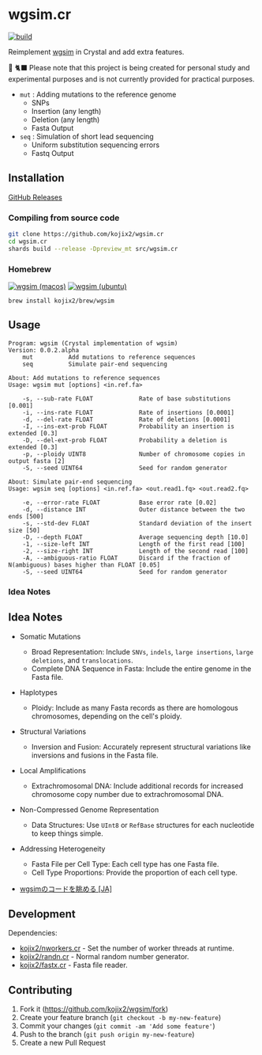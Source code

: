 # wgsim.cr

[![build](https://github.com/kojix2/wgsim.cr/actions/workflows/build.yml/badge.svg)](https://github.com/kojix2/wgsim.cr/actions/workflows/build.yml)

Reimplement [wgsim](https://github.com/lh3/wgsim) in Crystal and add extra features.

:yarn: :black_cat: Please note that this project is being created for personal study and experimental purposes and is not currently provided for practical purposes.

- `mut` : Adding mutations to the reference genome
  - SNPs
  - Insertion (any length)
  - Deletion (any length)
  - Fasta Output
- `seq` : Simulation of short lead sequencing
  - Uniform substitution sequencing errors
  - Fastq Output

## Installation

[GitHub Releases](https://github.com/kojix2/wgsim.cr/releases/latest)

### Compiling from source code

```sh
git clone https://github.com/kojix2/wgsim.cr
cd wgsim.cr
shards build --release -Dpreview_mt src/wgsim.cr
```

### Homebrew

[![wgsim (macos)](https://github.com/kojix2/homebrew-brew/actions/workflows/wgsim-macos.yml/badge.svg)](https://github.com/kojix2/homebrew-brew/actions/workflows/wgsim-macos.yml)
[![wgsim (ubuntu)](https://github.com/kojix2/homebrew-brew/actions/workflows/wgsim-ubuntu.yml/badge.svg)](https://github.com/kojix2/homebrew-brew/actions/workflows/wgsim-ubuntu.yml)

```
brew install kojix2/brew/wgsim
```

## Usage

```
Program: wgsim (Crystal implementation of wgsim)
Version: 0.0.2.alpha
    mut          Add mutations to reference sequences
    seq          Simulate pair-end sequencing
```

```
About: Add mutations to reference sequences
Usage: wgsim mut [options] <in.ref.fa>

    -s, --sub-rate FLOAT             Rate of base substitutions [0.001]
    -i, --ins-rate FLOAT             Rate of insertions [0.0001]
    -d, --del-rate FLOAT             Rate of deletions [0.0001]
    -I, --ins-ext-prob FLOAT         Probability an insertion is extended [0.3]
    -D, --del-ext-prob FLOAT         Probability a deletion is extended [0.3]
    -p, --ploidy UINT8               Number of chromosome copies in output fasta [2]
    -S, --seed UINT64                Seed for random generator
```

```
About: Simulate pair-end sequencing
Usage: wgsim seq [options] <in.ref.fa> <out.read1.fq> <out.read2.fq>

    -e, --error-rate FLOAT           Base error rate [0.02]
    -d, --distance INT               Outer distance between the two ends [500]
    -s, --std-dev FLOAT              Standard deviation of the insert size [50]
    -D, --depth FLOAT                Average sequencing depth [10.0]
    -1, --size-left INT              Length of the first read [100]
    -2, --size-right INT             Length of the second read [100]
    -A, --ambiguous-ratio FLOAT      Discard if the fraction of N(ambiguous) bases higher than FLOAT [0.05]
    -S, --seed UINT64                Seed for random generator
```

### Idea Notes

## Idea Notes

- Somatic Mutations
  - Broad Representation: Include `SNVs`, `indels`, `large insertions`, `large deletions`, and `translocations`.
  - Complete DNA Sequence in Fasta: Include the entire genome in the Fasta file.

- Haplotypes
  - Ploidy: Include as many Fasta records as there are homologous chromosomes, depending on the cell's ploidy.

- Structural Variations
  - Inversion and Fusion: Accurately represent structural variations like inversions and fusions in the Fasta file.

- Local Amplifications
  - Extrachromosomal DNA: Include additional records for increased chromosome copy number due to extrachromosomal DNA.

- Non-Compressed Genome Representation
  - Data Structures: Use `UInt8` or `RefBase` structures for each nucleotide to keep things simple.

- Addressing Heterogeneity
  - Fasta File per Cell Type: Each cell type has one Fasta file.
  - Cell Type Proportions: Provide the proportion of each cell type.

- [wgsimのコードを眺める [JA]](https://qiita.com/kojix2/items/35318fbefe0e2ea9fca1)

## Development

Dependencies:

- [kojix2/nworkers.cr](https://github.com/kojix2/nworkers.cr) - Set the number of worker threads at runtime.
- [kojix2/randn.cr](https://github.com/kojix2/randn.cr) - Normal random number generator.
- [kojix2/fastx.cr](https://github.com/kojix2/fastx.cr) - Fasta file reader.
  
## Contributing

1. Fork it (<https://github.com/kojix2/wgsim/fork>)
2. Create your feature branch (`git checkout -b my-new-feature`)
3. Commit your changes (`git commit -am 'Add some feature'`)
4. Push to the branch (`git push origin my-new-feature`)
5. Create a new Pull Request
